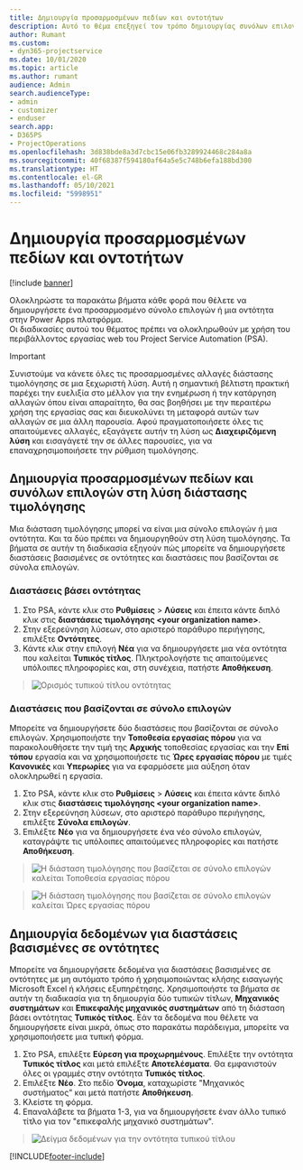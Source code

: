 ```yaml
---
title: Δημιουργία προσαρμοσμένων πεδίων και οντοτήτων
description: Αυτό το θέμα επεξηγεί τον τρόπο δημιουργίας συνόλων επιλογών και οντοτήτων στη δική σας λύση στην πλατφόρμα Power Apps.
author: Rumant
ms.custom:
- dyn365-projectservice
ms.date: 10/01/2020
ms.topic: article
ms.author: rumant
audience: Admin
search.audienceType:
- admin
- customizer
- enduser
search.app:
- D365PS
- ProjectOperations
ms.openlocfilehash: 3d838bde8a3d7cbc15e06fb3289924468c284a8a
ms.sourcegitcommit: 40f68387f594180af64a5e5c748b6efa188bd300
ms.translationtype: HT
ms.contentlocale: el-GR
ms.lasthandoff: 05/10/2021
ms.locfileid: "5998951"
---
```

# <a name="create-custom-fields-and-entities"></a>Δημιουργία προσαρμοσμένων πεδίων και οντοτήτων 

[!include [banner](../includes/psa-now-project-operations.md)]

Ολοκληρώστε τα παρακάτω βήματα κάθε φορά που θέλετε να δημιουργήσετε ένα προσαρμοσμένο σύνολο επιλογών ή μια οντότητα στην Power Apps πλατφόρμα.  
Οι διαδικασίες αυτού του θέματος πρέπει να ολοκληρωθούν με χρήση του περιβάλλοντος εργασίας web του Project Service Automation (PSA).

> [!IMPORTANT]
> Συνιστούμε να κάνετε όλες τις προσαρμοσμένες αλλαγές διάστασης τιμολόγησης σε μια ξεχωριστή λύση. Αυτή η σημαντική βέλτιστη πρακτική παρέχει την ευελιξία στο μέλλον για την ενημέρωση ή την κατάργηση αλλαγών όπου είναι απαραίτητο, θα σας βοηθήσει με την περαιτέρω χρήση της εργασίας σας και διευκολύνει τη μεταφορά αυτών των αλλαγών σε μια άλλη παρουσία. Αφού πραγματοποιήσετε όλες τις απαιτούμενες αλλαγές, εξαγάγετε αυτήν τη λύση ως **Διαχειριζόμενη λύση** και εισαγάγετέ την σε άλλες παρουσίες, για να επαναχρησιμοποιήσετε την ρύθμιση τιμολόγησης.

  
## <a name="create-custom-fields-and-option-sets-in-the-pricing-dimension-solution"></a>Δημιουργία προσαρμοσμένων πεδίων και συνόλων επιλογών στη λύση διάστασης τιμολόγησης

Μια διάσταση τιμολόγησης μπορεί να είναι μια σύνολο επιλογών ή μια οντότητα. Και τα δύο πρέπει να δημιουργηθούν στη λύση τιμολόγησης. Τα βήματα σε αυτήν τη διαδικασία εξηγούν πώς μπορείτε να δημιουργήσετε διαστάσεις βασισμένες σε οντότητες και διαστάσεις που βασίζονται σε σύνολα επιλογών.

### <a name="entity-based-dimensions"></a>Διαστάσεις βάσει οντότητας

1. Στο PSA, κάντε κλικ στο **Ρυθμίσεις** > **Λύσεις** και έπειτα κάντε διπλό κλικ στις **διαστάσεις τιμολόγησης \<your organization name>**.
2. Στην εξερεύνηση λύσεων, στο αριστερό παράθυρο περιήγησης, επιλέξτε **Οντότητες**.
3. Κάντε κλικ στην επιλογή **Νέα** για να δημιουργήσετε μια νέα οντότητα που καλείται **Τυπικός τίτλος**. Πληκτρολογήστε τις απαιτούμενες υπόλοιπες πληροφορίες και, στη συνέχεια, πατήστε **Αποθήκευση**.

> ![Ορισμός τυπικού τίτλου οντότητας](media/Standard-Title-entity-definition.png)


### <a name="option-set-based-dimensions"></a>Διαστάσεις που βασίζονται σε σύνολο επιλογών 
Μπορείτε να δημιουργήσετε δύο διαστάσεις που βασίζονται σε σύνολο επιλογών. Χρησιμοποιήστε την **Τοποθεσία εργασίας πόρου** για να παρακολουθήσετε την τιμή της **Αρχικής** τοποθεσίας εργασίας και την **Επί τόπου** εργασία και να χρησιμοποιήσετε τις **Ώρες εργασίας πόρου** με τιμές **Κανονικές** και **Υπερωρίες** για να εφαρμόσετε μια αύξηση όταν ολοκληρωθεί η εργασία.


1. Στο PSA, κάντε κλικ στο **Ρυθμίσεις** > **Λύσεις** και έπειτα κάντε διπλό κλικ στις **διαστάσεις τιμολόγησης \<your organization name>**. 
2. Στην εξερεύνηση λύσεων, στο αριστερό παράθυρο περιήγησης, επιλέξτε **Σύνολα επιλογών**. 
3. Επιλέξτε **Νέο** για να δημιουργήσετε ένα νέο σύνολο επιλογών, καταγράψτε τις υπόλοιπες απαιτούμενες πληροφορίες και πατήστε **Αποθήκευση**.

> ![Η διάσταση τιμολόγησης που βασίζεται σε σύνολο επιλογών καλείται Τοποθεσία εργασίας πόρου ](media/Option-set-PD-called-Resource-Work-Location.png)

> ![Η διάσταση τιμολόγησης που βασίζεται σε σύνολο επιλογών καλείται Ώρες εργασίας πόρου ](media/Option-set-PD-called-Resource-Work-Hours.PNG)


## <a name="create-data-for-entity-based-dimensions"></a>Δημιουργία δεδομένων για διαστάσεις βασισμένες σε οντότητες

Μπορείτε να δημιουργήσετε δεδομένα για διαστάσεις βασισμένες σε οντότητες με μη αυτόματο τρόπο ή χρησιμοποιώντας κλήσης εισαγωγής Microsoft Excel ή κλήσεις εξυπηρέτησης. Χρησιμοποιήστε τα βήματα σε αυτήν τη διαδικασία για τη δημιουργία δύο τυπικών τίτλων, **Μηχανικός συστημάτων** και **Επικεφαλής μηχανικός συστημάτων** από τη διάσταση βάσει οντότητας **Τυπικός τίτλος**. Εάν τα δεδομένα που θέλετε να δημιουργήσετε είναι μικρά, όπως στο παρακάτω παράδειγμα, μπορείτε να χρησιμοποιήσετε μια τυπική φόρμα.

1. Στο PSA, επιλέξτε **Εύρεση για προχωρημένους**. Επιλέξτε την οντότητα **Τυπικός τίτλος** και μετά επιλέξτε **Αποτελέσματα**. Θα εμφανιστούν όλες οι γραμμές στην οντότητα **Τυπικός τίτλος**.
2. Επιλέξτε **Νέο**. Στο πεδίο **Όνομα**, καταχωρίστε "Μηχανικός συστήματος" και μετά πατήστε **Αποθήκευση**.
3. Κλείστε τη φόρμα. 
4. Επαναλάβετε τα βήματα 1-3, για να δημιουργήσετε έναν άλλο τυπικό τίτλο για τον "επικεφαλής μηχανικό συστημάτων".

> ![Δείγμα δεδομένων για την οντότητα τυπικού τίτλου ](media/ST-data.png)




[!INCLUDE[footer-include](../includes/footer-banner.md)]